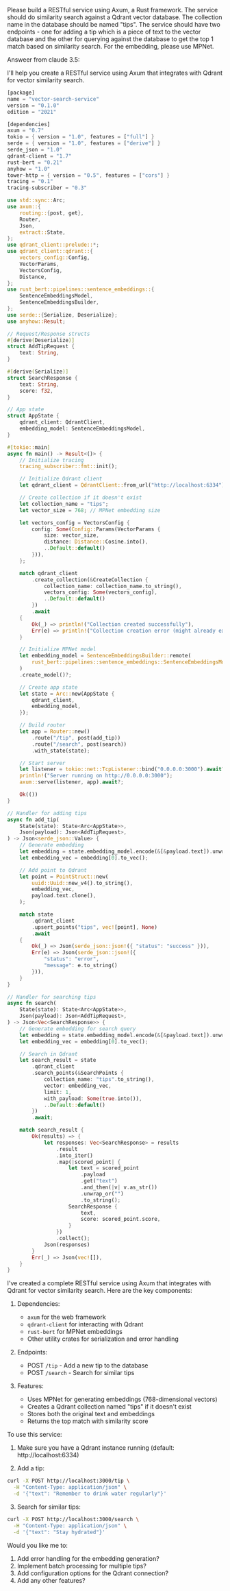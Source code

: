 Please build a RESTful service using Axum, a Rust framework. The service should
do similarity search against a Qdrant vector database. The collection name in
the database should be named "tips". The service should have two endpoints -
one for adding a tip which is a piece of text to the vector database and the
other for querying against the database to get the top 1 match based on
similarity search. For the embedding, please use MPNet.

Answeer from claude 3.5:

I'll help you create a RESTful service using Axum that integrates with Qdrant for vector similarity search.

```rust
[package]
name = "vector-search-service"
version = "0.1.0"
edition = "2021"

[dependencies]
axum = "0.7"
tokio = { version = "1.0", features = ["full"] }
serde = { version = "1.0", features = ["derive"] }
serde_json = "1.0"
qdrant-client = "1.7"
rust-bert = "0.21"
anyhow = "1.0"
tower-http = { version = "0.5", features = ["cors"] }
tracing = "0.1"
tracing-subscriber = "0.3"

use std::sync::Arc;
use axum::{
    routing::{post, get},
    Router,
    Json,
    extract::State,
};
use qdrant_client::prelude::*;
use qdrant_client::qdrant::{
    vectors_config::Config,
    VectorParams,
    VectorsConfig,
    Distance,
};
use rust_bert::pipelines::sentence_embeddings::{
    SentenceEmbeddingsModel,
    SentenceEmbeddingsBuilder,
};
use serde::{Serialize, Deserialize};
use anyhow::Result;

// Request/Response structs
#[derive(Deserialize)]
struct AddTipRequest {
    text: String,
}

#[derive(Serialize)]
struct SearchResponse {
    text: String,
    score: f32,
}

// App state
struct AppState {
    qdrant_client: QdrantClient,
    embedding_model: SentenceEmbeddingsModel,
}

#[tokio::main]
async fn main() -> Result<()> {
    // Initialize tracing
    tracing_subscriber::fmt::init();

    // Initialize Qdrant client
    let qdrant_client = QdrantClient::from_url("http://localhost:6334").await?;

    // Create collection if it doesn't exist
    let collection_name = "tips";
    let vector_size = 768; // MPNet embedding size

    let vectors_config = VectorsConfig {
        config: Some(Config::Params(VectorParams {
            size: vector_size,
            distance: Distance::Cosine.into(),
            ..Default::default()
        })),
    };

    match qdrant_client
        .create_collection(&CreateCollection {
            collection_name: collection_name.to_string(),
            vectors_config: Some(vectors_config),
            ..Default::default()
        })
        .await
    {
        Ok(_) => println!("Collection created successfully"),
        Err(e) => println!("Collection creation error (might already exist): {}", e),
    }

    // Initialize MPNet model
    let embedding_model = SentenceEmbeddingsBuilder::remote(
        rust_bert::pipelines::sentence_embeddings::SentenceEmbeddingsModelType::MPNet,
    )
    .create_model()?;

    // Create app state
    let state = Arc::new(AppState {
        qdrant_client,
        embedding_model,
    });

    // Build router
    let app = Router::new()
        .route("/tip", post(add_tip))
        .route("/search", post(search))
        .with_state(state);

    // Start server
    let listener = tokio::net::TcpListener::bind("0.0.0.0:3000").await?;
    println!("Server running on http://0.0.0.0:3000");
    axum::serve(listener, app).await?;

    Ok(())
}

// Handler for adding tips
async fn add_tip(
    State(state): State<Arc<AppState>>,
    Json(payload): Json<AddTipRequest>,
) -> Json<serde_json::Value> {
    // Generate embedding
    let embedding = state.embedding_model.encode(&[&payload.text]).unwrap();
    let embedding_vec = embedding[0].to_vec();

    // Add point to Qdrant
    let point = PointStruct::new(
        uuid::Uuid::new_v4().to_string(),
        embedding_vec,
        payload.text.clone(),
    );

    match state
        .qdrant_client
        .upsert_points("tips", vec![point], None)
        .await
    {
        Ok(_) => Json(serde_json::json!({ "status": "success" })),
        Err(e) => Json(serde_json::json!({
            "status": "error",
            "message": e.to_string()
        })),
    }
}

// Handler for searching tips
async fn search(
    State(state): State<Arc<AppState>>,
    Json(payload): Json<AddTipRequest>,
) -> Json<Vec<SearchResponse>> {
    // Generate embedding for search query
    let embedding = state.embedding_model.encode(&[&payload.text]).unwrap();
    let embedding_vec = embedding[0].to_vec();

    // Search in Qdrant
    let search_result = state
        .qdrant_client
        .search_points(&SearchPoints {
            collection_name: "tips".to_string(),
            vector: embedding_vec,
            limit: 1,
            with_payload: Some(true.into()),
            ..Default::default()
        })
        .await;

    match search_result {
        Ok(results) => {
            let responses: Vec<SearchResponse> = results
                .result
                .into_iter()
                .map(|scored_point| {
                    let text = scored_point
                        .payload
                        .get("text")
                        .and_then(|v| v.as_str())
                        .unwrap_or("")
                        .to_string();
                    SearchResponse {
                        text,
                        score: scored_point.score,
                    }
                })
                .collect();
            Json(responses)
        }
        Err(_) => Json(vec![]),
    }
}

```

I've created a complete RESTful service using Axum that integrates with Qdrant for vector similarity search. Here are the key components:

1. Dependencies:
   - `axum` for the web framework
   - `qdrant-client` for interacting with Qdrant
   - `rust-bert` for MPNet embeddings
   - Other utility crates for serialization and error handling

2. Endpoints:
   - POST `/tip` - Add a new tip to the database
   - POST `/search` - Search for similar tips

3. Features:
   - Uses MPNet for generating embeddings (768-dimensional vectors)
   - Creates a Qdrant collection named "tips" if it doesn't exist
   - Stores both the original text and embeddings
   - Returns the top match with similarity score

To use this service:

1. Make sure you have a Qdrant instance running (default: http://localhost:6334)

2. Add a tip:
```bash
curl -X POST http://localhost:3000/tip \
  -H "Content-Type: application/json" \
  -d '{"text": "Remember to drink water regularly"}'
```

3. Search for similar tips:
```bash
curl -X POST http://localhost:3000/search \
  -H "Content-Type: application/json" \
  -d '{"text": "Stay hydrated"}'
```

Would you like me to:
1. Add error handling for the embedding generation?
2. Implement batch processing for multiple tips?
3. Add configuration options for the Qdrant connection?
4. Add any other features?
